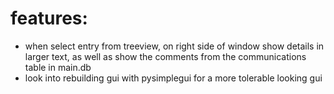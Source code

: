 **<h1>features:</h1>**

- when select entry from treeview, on right side of window show details in larger text, as well as show the comments from the communications table in main.db
- look into rebuilding gui with pysimplegui for a more tolerable looking gui
